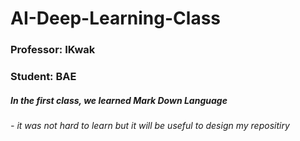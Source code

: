 # AI-Deep-Learning-Class

### Professor: IKwak
### Student: BAE

##### In the first class, we learned _Mark Down Language_
###### - it was not hard to learn but it will be useful to design my repositiry
